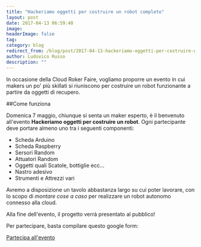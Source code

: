 ```yaml
---
title: "Hackeriamo oggetti per costruire un robot completo"
layout: post
date: 2017-04-13 06:59:40
image: 
headerImage: false
tag: 
category: blog
redirect_from: /blog/post/2017-04-13-hackeriamo-oggetti-per-costruire-un-robot-completo
author: Ludovico Russo
description: ""
---
```


In occasione della Cloud Roker Faire, vogliamo proporre un evento in cui makers un po' più skillati si riuniscono per costruire un robot funzionante a partire da oggetti di recupero.

##Come funziona

Domenica 7 maggio, chiunque si senta un maker esperto, è il benvenuto all'evento **Hackeriamo oggetti per costruire un robot**. Ogni partecipante deve portare almeno uno tra i seguenti componenti:

- Scheda Arduino
- Scheda Raspberry
- Sersori Random
- Attuatori Random
- Oggetti quali Scatole, bottiglie ecc...
- Nastro adesivo
- Strumenti e Attrezzi vari

Avremo a disposizione un tavolo abbastanza largo su cui poter lavorare, con lo scopo di *montare cose a caso* per realizzare un robot autonomo connesso alla cloud.

Alla fine dell'evento, il progetto verrà presentato al pubblico!

Per partecipare, basta compilare questo google form:

<a type="button" href="https://goo.gl/forms/Km0XwYWtqt30OdQC2" class="btn btn-bg btn-default"> Partecipa all'evento</a>